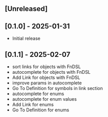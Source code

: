 ## [Unreleased]

## [0.1.0] - 2025-01-31

- Initial release

## [0.1.1] - 2025-02-07

- sort links for objects with FnDSL
- autocomplete for objects with FnDSL
- Add Link for objects with FnDSL
- improve params in autocomplete
- Go To Definition for symbols in link section
- autocomplete for enums
- autocomplete for enum values
- Add Link for enums
- Go To Definition for enums